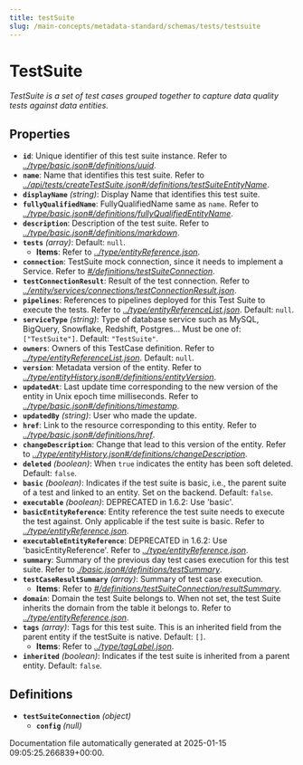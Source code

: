 ```yaml
---
title: testSuite
slug: /main-concepts/metadata-standard/schemas/tests/testsuite
---
```


# TestSuite

*TestSuite is a set of test cases grouped together to capture data quality tests against data entities.*

## Properties

- **`id`**: Unique identifier of this test suite instance. Refer to *[../type/basic.json#/definitions/uuid](#/type/basic.json#/definitions/uuid)*.
- **`name`**: Name that identifies this test suite. Refer to *[../api/tests/createTestSuite.json#/definitions/testSuiteEntityName](#/api/tests/createTestSuite.json#/definitions/testSuiteEntityName)*.
- **`displayName`** *(string)*: Display Name that identifies this test suite.
- **`fullyQualifiedName`**: FullyQualifiedName same as `name`. Refer to *[../type/basic.json#/definitions/fullyQualifiedEntityName](#/type/basic.json#/definitions/fullyQualifiedEntityName)*.
- **`description`**: Description of the test suite. Refer to *[../type/basic.json#/definitions/markdown](#/type/basic.json#/definitions/markdown)*.
- **`tests`** *(array)*: Default: `null`.
  - **Items**: Refer to *[../type/entityReference.json](#/type/entityReference.json)*.
- **`connection`**: TestSuite mock connection, since it needs to implement a Service. Refer to *[#/definitions/testSuiteConnection](#definitions/testSuiteConnection)*.
- **`testConnectionResult`**: Result of the test connection. Refer to *[../entity/services/connections/testConnectionResult.json](#/entity/services/connections/testConnectionResult.json)*.
- **`pipelines`**: References to pipelines deployed for this Test Suite to execute the tests. Refer to *[../type/entityReferenceList.json](#/type/entityReferenceList.json)*. Default: `null`.
- **`serviceType`** *(string)*: Type of database service such as MySQL, BigQuery, Snowflake, Redshift, Postgres... Must be one of: `["TestSuite"]`. Default: `"TestSuite"`.
- **`owners`**: Owners of this TestCase definition. Refer to *[../type/entityReferenceList.json](#/type/entityReferenceList.json)*. Default: `null`.
- **`version`**: Metadata version of the entity. Refer to *[../type/entityHistory.json#/definitions/entityVersion](#/type/entityHistory.json#/definitions/entityVersion)*.
- **`updatedAt`**: Last update time corresponding to the new version of the entity in Unix epoch time milliseconds. Refer to *[../type/basic.json#/definitions/timestamp](#/type/basic.json#/definitions/timestamp)*.
- **`updatedBy`** *(string)*: User who made the update.
- **`href`**: Link to the resource corresponding to this entity. Refer to *[../type/basic.json#/definitions/href](#/type/basic.json#/definitions/href)*.
- **`changeDescription`**: Change that lead to this version of the entity. Refer to *[../type/entityHistory.json#/definitions/changeDescription](#/type/entityHistory.json#/definitions/changeDescription)*.
- **`deleted`** *(boolean)*: When `true` indicates the entity has been soft deleted. Default: `false`.
- **`basic`** *(boolean)*: Indicates if the test suite is basic, i.e., the parent suite of a test and linked to an entity. Set on the backend. Default: `false`.
- **`executable`** *(boolean)*: DEPRECATED in 1.6.2: Use 'basic'.
- **`basicEntityReference`**: Entity reference the test suite needs to execute the test against. Only applicable if the test suite is basic. Refer to *[../type/entityReference.json](#/type/entityReference.json)*.
- **`executableEntityReference`**: DEPRECATED in 1.6.2: Use 'basicEntityReference'. Refer to *[../type/entityReference.json](#/type/entityReference.json)*.
- **`summary`**: Summary of the previous day test cases execution for this test suite. Refer to *[./basic.json#/definitions/testSummary](#basic.json#/definitions/testSummary)*.
- **`testCaseResultSummary`** *(array)*: Summary of test case execution.
  - **Items**: Refer to *[#/definitions/testSuiteConnection/resultSummary](#definitions/testSuiteConnection/resultSummary)*.
- **`domain`**: Domain the test Suite belongs to. When not set, the test Suite inherits the domain from the table it belongs to. Refer to *[../type/entityReference.json](#/type/entityReference.json)*.
- **`tags`** *(array)*: Tags for this test suite. This is an inherited field from the parent entity if the testSuite is native. Default: `[]`.
  - **Items**: Refer to *[../type/tagLabel.json](#/type/tagLabel.json)*.
- **`inherited`** *(boolean)*: Indicates if the test suite is inherited from a parent entity. Default: `false`.
## Definitions

- **`testSuiteConnection`** *(object)*
  - **`config`** *(null)*


Documentation file automatically generated at 2025-01-15 09:05:25.266839+00:00.
